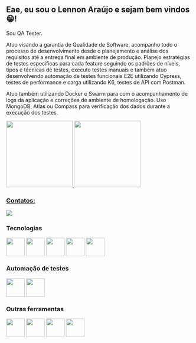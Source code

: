 ## Eae, eu sou o Lennon Araújo e sejam bem vindos :grin:! 

Sou QA Tester.

Atuo visando a garantia de Qualidade de Software, acompanho todo o processo de desenvolvimento desde o planejamento e análise dos requisitos até a entrega final em ambiente de produção. Planejo estratégias de testes específicas para cada feature seguindo os padrões de níveis, tipos e técnicas de testes, executo testes manuais e também atuo desenvolvendo automação de testes funcionais E2E utilizando Cypress, testes de performance e carga utilizando K6, testes de API com Postman.

Atuo também utilizando Docker e Swarm para com o acompanhamento de logs da aplicação e correções de ambiente de homologação. Uso MongoDB, Atlas ou Compass para verificação dos dados durante a execução dos testes.

<div style="inline-block">
<a href="https://github.com/Lennon-Araujo">
<img height="180em" src="https://github-readme-stats.vercel.app/api/top-langs/?username=Lennon-Araujo&layout=compact&langs_count=7&theme=aura"/>
<img height="180em" src="https://github-readme-stats.vercel.app/api?username=Lennon-Araujo&show_icons=true&theme=aura&include_all_commits=true&count_private=true"/>
</div>
          
### Contatos:

<div>
<a href="https://www.linkedin.com/in/lennon-araujo/" target="_blank"><img src="https://img.shields.io/badge/-LinkedIn-%230077B5?style=for-the-badge&logo=linkedin&logoColor=white" target="_blank"></a>   
</div>

### Tecnologias
<div style="inline-block">          
<img align="center" height="50em" src="https://cdn.jsdelivr.net/gh/devicons/devicon/icons/html5/html5-original.svg" />
          
<img align="center" height="50em" src="https://cdn.jsdelivr.net/gh/devicons/devicon/icons/css3/css3-original.svg" />
            
<img align="center" height="50em" src="https://cdn.jsdelivr.net/gh/devicons/devicon/icons/bootstrap/bootstrap-original.svg" />

<img align="center" height="50em" src="https://cdn.jsdelivr.net/gh/devicons/devicon/icons/javascript/javascript-plain.svg" />

<img align="center" height="50em" src="https://cdn.jsdelivr.net/gh/devicons/devicon/icons/nodejs/nodejs-original-wordmark.svg" />
</div>
          
### Automação de testes
<div style="inline-block">
<img align="center" height="50em" src="https://images.g2crowd.com/uploads/product/image/social_landscape/social_landscape_10f53e90961b98df0191922f13efd135/cypress.png" />

<img align="center" height="50em" src="https://www.loadview-testing.com/wp-content/uploads/K6-logo.png" />
</div>
          
### Outras ferramentas
<div style="inline-block">   
<img align="center" height="50em" src="https://cdn.jsdelivr.net/gh/devicons/devicon/icons/git/git-original-wordmark.svg" />

<img align="center" height="50em" src="https://cdn.jsdelivr.net/gh/devicons/devicon/icons/jira/jira-original.svg" />

<img align="center" height="50em" src="https://cdn.jsdelivr.net/gh/devicons/devicon/icons/docker/docker-original.svg" />

<img align="center" height="50em" src="https://cdn.jsdelivr.net/gh/devicons/devicon/icons/mongodb/mongodb-original-wordmark.svg" />
</div>
